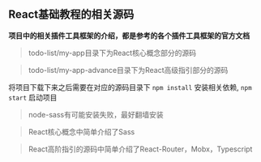 ## React基础教程的相关源码

 **项目中的相关插件工具框架的介绍，都是参考的各个插件工具框架的官方文档**
 
> todo-list/my-app目录下为React核心概念部分的源码

> todo-list/my-app-advance目录下为React高级指引部分的源码

将项目下载下来之后需要在对应的源码目录下 `npm install` 安装相关依赖, `npm start` 启动项目

> node-sass有可能安装失败，最好翻墙安装

> React核心概念中简单介绍了Sass

> React高阶指引的源码中简单介绍了React-Router，Mobx，Typescript

